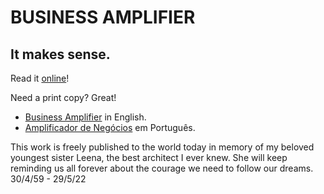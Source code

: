 # BUSINESS AMPLIFIER
## It makes sense.

Read it [online](/BUSINESS%20AMPLIFIER.pdf)!

Need a print copy? Great!

- [Business Amplifier](https://www.amazon.com/Business-Amplifier-M-Sc-Motta-Lopes/dp/B083XGK14Q) in English.
- [Amplificador de Negócios](https://www.amazon.com/M-Sc-Jose-Motta-Lopes/dp/8592301009) em Português.

This work is freely published to the world today in memory of my beloved youngest sister Leena, the best architect I ever knew. She will keep reminding us all forever about the courage we need to follow our dreams. 30/4/59 - 29/5/22




